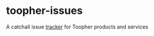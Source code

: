 toopher-issues
==============

A catchall issue [tracker](https://github.com/toopher/toopher-issues/issues) for Toopher products and services
